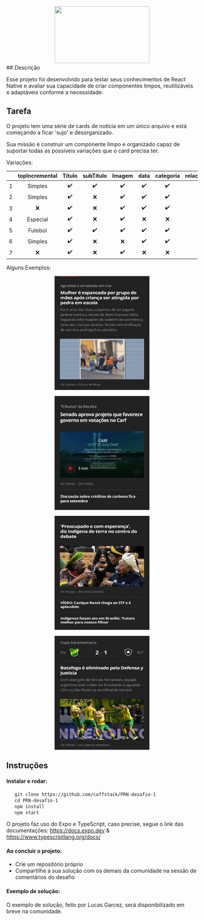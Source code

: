 <div align="center" >    <img src="https://github.com/coffstack.png" width="250" height="150"/></div>
## Descrição

Esse projeto foi desenvolvido para testar seus conhecimentos de React Native e avaliar sua capacidade de criar componentes limpos, reutilizáveis e adaptáveis conforme a necessidade.

## Tarefa

O projeto tem uma série de cards de notícia em um único arquivo e está começando a ficar 'sujo' e desorganizado.

Sua missão é construir um componente limpo e organizado capaz de suportar todas as possíveis variações que o card precisa ter.

Variações:

|     | topIncremental | Título | subTítulo | Imagem | data | categoria | relacionados |
| :-: | :------------: | :----: | :-------: | :----: | :--: | :-------: | :----------: |
|  1  |    Simples     |   ✔️   |    ✔️     |   ✔️   |  ✔️  |    ✔️     |      ❌      |
|  2  |    Simples     |   ✔️   |    ❌     |   ✔️   |  ✔️  |    ✔️     |      ✔️      |
|  3  |       ❌       |   ✔️   |    ❌     |   ✔️   |  ✔️  |    ✔️     |      ✔️      |
|  4  |    Especial    |   ✔️   |    ❌     |   ✔️   |  ❌  |    ❌     |      ❌      |
|  5  |    Futebol     |   ✔️   |    ✔️     |   ✔️   |  ✔️  |    ✔️     |      ❌      |
|  6  |    Simples     |   ✔️   |    ❌     |   ❌   |  ✔️  |    ✔️     |      ✔️      |
|  7  |       ❌       |   ✔️   |    ❌     |   ✔️   |  ❌  |    ❌     |      ❌      |

Alguns Exemplos:

<div align="center" style="display:flex;gap:1rem;justify-content:center;flex-wrap:wrap">    
   <img src="/assets/examples/1.jpg" width="250" height="300"/>
   <img src="/assets/examples/2.jpg" width="250" height="300"/>
   <img src="/assets/examples/3.jpg" width="250" height="300"/>
   <img src="/assets/examples/4.jpg" width="250" height="300"/>
</div>

## Instruções

#### Instalar e rodar:

```
   git clone https://github.com/coffstack/PRN-desafio-1
   cd PRN-desafio-1
   npm install
   npm start
```

O projeto faz uso do Expo e TypeScript, caso precise, segue o link das documentações: https://docs.expo.dev & https://www.typescriptlang.org/docs/

#### Ao concluir o projeto:

- Crie um repositório próprio
- Compartilhe a sua solução com os demais da comunidade na sessão de comentários do desafio

#### Exemplo de solução:

O exemplo de solução, feito por Lucas Garcez, será disponibilizado em breve na comunidade.
